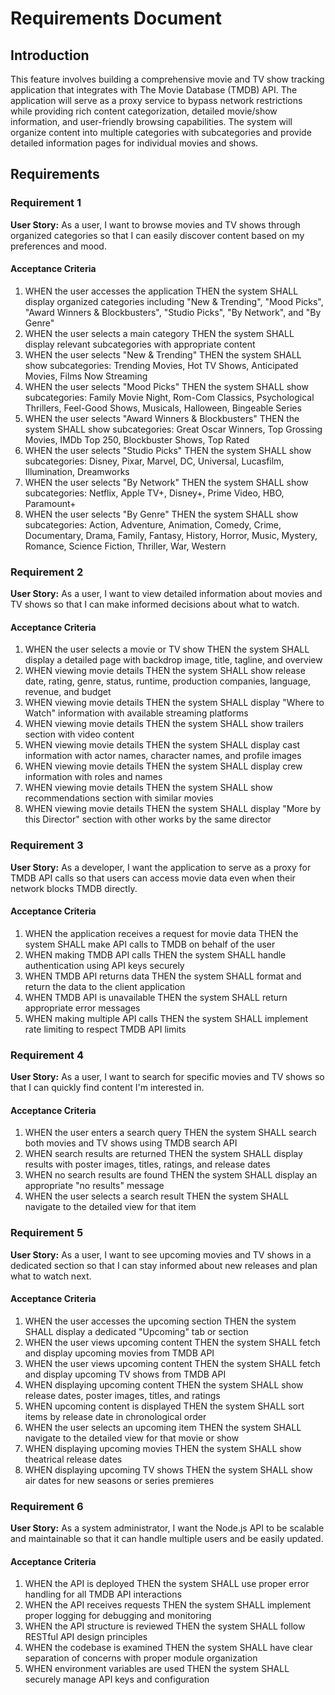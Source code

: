 # Requirements Document

## Introduction

This feature involves building a comprehensive movie and TV show tracking application that integrates with The Movie Database (TMDB) API. The application will serve as a proxy service to bypass network restrictions while providing rich content categorization, detailed movie/show information, and user-friendly browsing capabilities. The system will organize content into multiple categories with subcategories and provide detailed information pages for individual movies and shows.

## Requirements

### Requirement 1

**User Story:** As a user, I want to browse movies and TV shows through organized categories so that I can easily discover content based on my preferences and mood.

#### Acceptance Criteria

1. WHEN the user accesses the application THEN the system SHALL display organized categories including "New & Trending", "Mood Picks", "Award Winners & Blockbusters", "Studio Picks", "By Network", and "By Genre"
2. WHEN the user selects a main category THEN the system SHALL display relevant subcategories with appropriate content
3. WHEN the user selects "New & Trending" THEN the system SHALL show subcategories: Trending Movies, Hot TV Shows, Anticipated Movies, Films Now Streaming
4. WHEN the user selects "Mood Picks" THEN the system SHALL show subcategories: Family Movie Night, Rom-Com Classics, Psychological Thrillers, Feel-Good Shows, Musicals, Halloween, Bingeable Series
5. WHEN the user selects "Award Winners & Blockbusters" THEN the system SHALL show subcategories: Great Oscar Winners, Top Grossing Movies, IMDb Top 250, Blockbuster Shows, Top Rated
6. WHEN the user selects "Studio Picks" THEN the system SHALL show subcategories: Disney, Pixar, Marvel, DC, Universal, Lucasfilm, Illumination, Dreamworks
7. WHEN the user selects "By Network" THEN the system SHALL show subcategories: Netflix, Apple TV+, Disney+, Prime Video, HBO, Paramount+
8. WHEN the user selects "By Genre" THEN the system SHALL show subcategories: Action, Adventure, Animation, Comedy, Crime, Documentary, Drama, Family, Fantasy, History, Horror, Music, Mystery, Romance, Science Fiction, Thriller, War, Western

### Requirement 2

**User Story:** As a user, I want to view detailed information about movies and TV shows so that I can make informed decisions about what to watch.

#### Acceptance Criteria

1. WHEN the user selects a movie or TV show THEN the system SHALL display a detailed page with backdrop image, title, tagline, and overview
2. WHEN viewing movie details THEN the system SHALL show release date, rating, genre, status, runtime, production companies, language, revenue, and budget
3. WHEN viewing movie details THEN the system SHALL display "Where to Watch" information with available streaming platforms
4. WHEN viewing movie details THEN the system SHALL show trailers section with video content
5. WHEN viewing movie details THEN the system SHALL display cast information with actor names, character names, and profile images
6. WHEN viewing movie details THEN the system SHALL display crew information with roles and names
7. WHEN viewing movie details THEN the system SHALL show recommendations section with similar movies
8. WHEN viewing movie details THEN the system SHALL display "More by this Director" section with other works by the same director

### Requirement 3

**User Story:** As a developer, I want the application to serve as a proxy for TMDB API calls so that users can access movie data even when their network blocks TMDB directly.

#### Acceptance Criteria

1. WHEN the application receives a request for movie data THEN the system SHALL make API calls to TMDB on behalf of the user
2. WHEN making TMDB API calls THEN the system SHALL handle authentication using API keys securely
3. WHEN TMDB API returns data THEN the system SHALL format and return the data to the client application
4. WHEN TMDB API is unavailable THEN the system SHALL return appropriate error messages
5. WHEN making multiple API calls THEN the system SHALL implement rate limiting to respect TMDB API limits

### Requirement 4

**User Story:** As a user, I want to search for specific movies and TV shows so that I can quickly find content I'm interested in.

#### Acceptance Criteria

1. WHEN the user enters a search query THEN the system SHALL search both movies and TV shows using TMDB search API
2. WHEN search results are returned THEN the system SHALL display results with poster images, titles, ratings, and release dates
3. WHEN no search results are found THEN the system SHALL display an appropriate "no results" message
4. WHEN the user selects a search result THEN the system SHALL navigate to the detailed view for that item

### Requirement 5

**User Story:** As a user, I want to see upcoming movies and TV shows in a dedicated section so that I can stay informed about new releases and plan what to watch next.

#### Acceptance Criteria

1. WHEN the user accesses the upcoming section THEN the system SHALL display a dedicated "Upcoming" tab or section
2. WHEN the user views upcoming content THEN the system SHALL fetch and display upcoming movies from TMDB API
3. WHEN the user views upcoming content THEN the system SHALL fetch and display upcoming TV shows from TMDB API
4. WHEN displaying upcoming content THEN the system SHALL show release dates, poster images, titles, and ratings
5. WHEN upcoming content is displayed THEN the system SHALL sort items by release date in chronological order
6. WHEN the user selects an upcoming item THEN the system SHALL navigate to the detailed view for that movie or show
7. WHEN displaying upcoming movies THEN the system SHALL show theatrical release dates
8. WHEN displaying upcoming TV shows THEN the system SHALL show air dates for new seasons or series premieres

### Requirement 6

**User Story:** As a system administrator, I want the Node.js API to be scalable and maintainable so that it can handle multiple users and be easily updated.

#### Acceptance Criteria

1. WHEN the API is deployed THEN the system SHALL use proper error handling for all TMDB API interactions
2. WHEN the API receives requests THEN the system SHALL implement proper logging for debugging and monitoring
3. WHEN the API structure is reviewed THEN the system SHALL follow RESTful API design principles
4. WHEN the codebase is examined THEN the system SHALL have clear separation of concerns with proper module organization
5. WHEN environment variables are used THEN the system SHALL securely manage API keys and configuration
